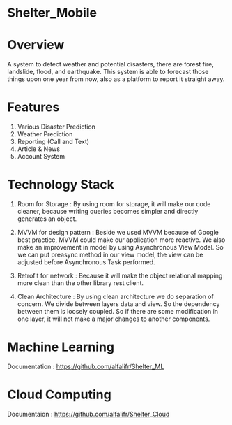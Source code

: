 # Shelter_Mobile

# Overview
A system to detect weather and potential disasters, there are forest fire, landslide, flood, and earthquake. This system is able to forecast those things upon one year from now, also as a platform to report it straight away.

# Features
1. Various Disaster Prediction 
2. Weather Prediction
3. Reporting (Call and Text)
4. Article & News
5. Account System

# Technology Stack
1. Room for Storage :
By using room for storage, it will make our code cleaner, because writing queries becomes simpler and directly generates an object.

2. MVVM for design pattern :
Beside we used MVVM because of Google best practice, MVVM could make our application more reactive. We also make an improvement in model by using Asynchronous View Model. So we can put preasync method in our view model, the view can be adjusted before Asynchronous Task performed.

3. Retrofit for network : 
Because it will make the object relational mapping more clean than the other library rest client.

4. Clean Architecture : 
By using clean architecture we do separation of concern. We divide between layers data and view. So the dependency between them is loosely coupled. So if there are some modification in one layer, it will not make a major changes to another components.

# Machine Learning
Documentation : https://github.com/alfalifr/Shelter_ML

# Cloud Computing
Documentaion : https://github.com/alfalifr/Shelter_Cloud


